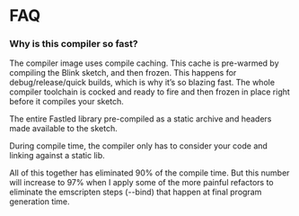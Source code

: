 # FAQ

### Why is this compiler so fast?

The compiler image uses compile caching. This cache is pre-warmed by compiling the Blink sketch, and then frozen. This happens for debug/release/quick builds, which is why it’s so blazing fast. The whole compiler toolchain is cocked and ready to fire and then frozen in place right before it compiles your sketch.

The entire Fastled library pre-compiled as a static archive and headers made available to the sketch.

During compile time, the compiler only has to consider your code and linking against a static lib.

All of this together has eliminated 90% of the compile time. But this number will increase to 97% when I apply some of the more painful refactors to eliminate the emscripten steps (--bind) that happen at final program generation time.
